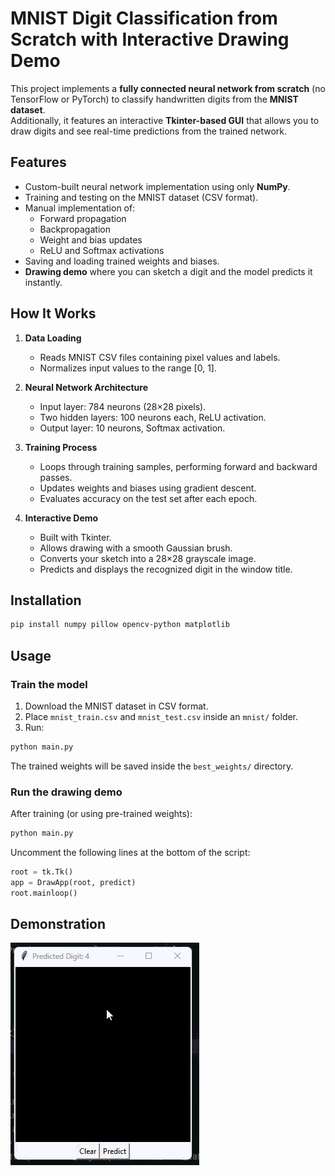 # MNIST Digit Classification from Scratch with Interactive Drawing Demo

This project implements a **fully connected neural network from scratch** (no TensorFlow or PyTorch) to classify handwritten digits from the **MNIST dataset**.  
Additionally, it features an interactive **Tkinter-based GUI** that allows you to draw digits and see real-time predictions from the trained network.

## Features

- Custom-built neural network implementation using only **NumPy**.
- Training and testing on the MNIST dataset (CSV format).
- Manual implementation of:
  - Forward propagation
  - Backpropagation
  - Weight and bias updates
  - ReLU and Softmax activations
- Saving and loading trained weights and biases.
- **Drawing demo** where you can sketch a digit and the model predicts it instantly.

## How It Works

1. **Data Loading**  
   - Reads MNIST CSV files containing pixel values and labels.
   - Normalizes input values to the range [0, 1].

2. **Neural Network Architecture**  
   - Input layer: 784 neurons (28×28 pixels).
   - Two hidden layers: 100 neurons each, ReLU activation.
   - Output layer: 10 neurons, Softmax activation.

3. **Training Process**  
   - Loops through training samples, performing forward and backward passes.
   - Updates weights and biases using gradient descent.
   - Evaluates accuracy on the test set after each epoch.

4. **Interactive Demo**  
   - Built with Tkinter.
   - Allows drawing with a smooth Gaussian brush.
   - Converts your sketch into a 28×28 grayscale image.
   - Predicts and displays the recognized digit in the window title.

## Installation

```bash
pip install numpy pillow opencv-python matplotlib
```

## Usage

### Train the model
1. Download the MNIST dataset in CSV format.
2. Place `mnist_train.csv` and `mnist_test.csv` inside an `mnist/` folder.
3. Run:
```bash
python main.py
```
The trained weights will be saved inside the `best_weights/` directory.

### Run the drawing demo
After training (or using pre-trained weights):
```bash
python main.py
```
Uncomment the following lines at the bottom of the script:
```python
root = tk.Tk()
app = DrawApp(root, predict)
root.mainloop()
```

## Demonstration

![Example](demo.gif)

